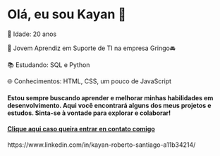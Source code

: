 

<h1>Olá, eu sou Kayan 👋</h1>

<p>🌟 Idade: 20 anos</p>
<p>💼 Jovem Aprendiz em Suporte de TI na empresa Gringo🚘</p>
<p>📚 Estudando: SQL e Python</p>
<p>🌐 Conhecimentos: HTML, CSS, um pouco de JavaScript</p>
<h4>Estou sempre buscando aprender e melhorar minhas habilidades em desenvolvimento. Aqui você encontrará alguns dos meus projetos e estudos. Sinta-se à vontade para explorar e colaborar!</h4>
<h4><a href="[pagina2. html](https://www.linkedin.com/in/kayan-roberto-santiago-a11b34214/)">Clique aqui caso queira entrar en contato comigo </a> </h4>
https://www.linkedin.com/in/kayan-roberto-santiago-a11b34214/


<!--
**KayanRoberto/KayanRoberto** is a ✨ _special_ ✨ repository because its `README.md` (this file) appears on your GitHub profile.

Here are some ideas to get you started:

- 🔭 I’m currently working on ...
- 🌱 I’m currently learning ...
- 👯 I’m looking to collaborate on ...
- 🤔 I’m looking for help with ...
- 💬 Ask me about ...
- 📫 How to reach me: ...
- 😄 Pronouns: ...
- ⚡ Fun fact: ...
-->
